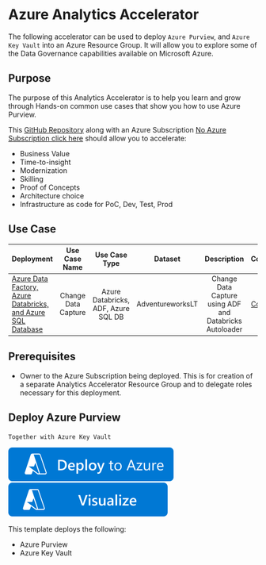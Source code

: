 # Azure Analytics Accelerator

The following accelerator can be used to deploy `Azure Purview`, and `Azure Key Vault` into an Azure Resource Group.  It will allow you to explore some of the Data Governance capabilities available on Microsoft Azure.  

## Purpose

The purpose of this Analytics Accelerator is to help you learn and grow through Hands-on common use cases that show you how to use Azure Purview.

This [GitHub Repository](https://github.com/DataSnowman/purviewARM) along with an Azure Subscription [No Azure Subscription click here](https://azure.microsoft.com/en-us/free/) should allow you to accelerate:

* Business Value
* Time-to-insight
* Modernization
* Skilling
* Proof of Concepts
* Architecture choice
* Infrastructure as code for PoC, Dev, Test, Prod

## Use Case

| Deployment | Use Case Name | Use Case Type | Dataset | Description | Code | Instruction Steps |
| :------------- | :----------: | :----------: | :----------: | :----------: | :----------: | :----------: |
| [Azure Data Factory, Azure Databricks, and Azure SQL Database](https://github.com/DataSnowman/ChangeDataCapture#deploy-azure-datafactory-azure-databricks-and-azure-sql-database) | Change Data Capture | Azure Databricks, ADF, Azure SQL DB | AdventureworksLT | Change Data Capture using ADF and Databricks Autoloader | [Code](https://github.com/DataSnowman/ChangeDataCapture/tree/main/usecases/cdc/code) | [Steps](https://github.com/DataSnowman/ChangeDataCapture/blob/main/usecases/cdc/steps/usecasesteps.md) |

## Prerequisites

- Owner to the Azure Subscription being deployed. This is for creation of a separate Analytics Accelerator Resource Group and to delegate roles necessary for this deployment.

## Deploy Azure Purview

`Together with Azure Key Vault`

[![Deploy To Azure](https://raw.githubusercontent.com/Azure/azure-quickstart-templates/master/1-CONTRIBUTION-GUIDE/images/deploytoazure.svg?sanitize=true)](https://portal.azure.com/#create/Microsoft.Template/uri/https%3A%2F%2Fraw.githubusercontent.com%2FDataSnowman%2FpurviewARM%2Fmain%2Fworkspace%2FpurviewAccount%2Fazuredeploy.json) [![Visualize](https://raw.githubusercontent.com/Azure/azure-quickstart-templates/master/1-CONTRIBUTION-GUIDE/images/visualizebutton.svg?sanitize=true)](http://armviz.io/#/?load=https%3A%2F%2Fraw.githubusercontent.com%2FDataSnowman%2FpurviewARM%2Fmain%2Fworkspace%2FpurviewAccount%2Fazuredeploy.json)

This template deploys the following:

- Azure Purview
- Azure Key Vault